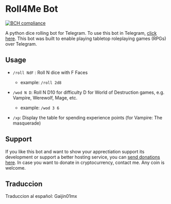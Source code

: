 Roll4Me Bot
===========
[![BCH compliance](https://bettercodehub.com/edge/badge/vcaldas/Roll4Me?branch=master)](https://bettercodehub.com/)


A python dice rolling bot for Telegram. To use this bot in Telegram, [click here](https://telegram.me/Roll4Me_bot). This bot was built to enable playing tabletop roleplaying games (RPGs) over Telegram.

## Usage
 * `/roll NdF` : Roll N dice with F Faces
    * example: `/roll 2d8`
    
 * `/wod N D`: Roll N D10 for difficulty D for World of Destruction games, e.g. Vampire, Werewolf, Mage, etc.  
    * example: `/wod 3 6`

 * `/xp`: Display the table for spending experience points (for Vampire: The masquerade)



## Support

If you like this bot and want to show your apprectiation support its development or support a better hosting service, you can [send donations here](https://www.paypal.me/vcaldas). In case you want to donate in cryptocurrency, contact me. Any coin is welcome.

## Traduccion

Traduccion al español: Gaijin01mx
